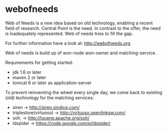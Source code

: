 webofneeds
==========

Web of Needs is a new idea based on old technology, enabling a recent field of research.
Central Point is the need. In contrast to the offer, the need is inadequately represented.
Web of needs tries to fill the gap. 

For further information have a look at: http://webofneeds.org

Web of needs is build up of 
won-node
won-owner 
and matching-service.

Requirements for getting started:
- jdk 1.6 or later
- maven 2 or later
- tomcat 6 or later as application-server

To prevent reinventing the wheel every single day, 
we come back to existing (old) technology for the matching services:
- siren -> http://siren.sindice.com/ 
- triplestore(virtuoso) -> http://virtuoso.openlinksw.com/
- solr, -> http://lucene.apache.org/solr/
- ldspider -> https://code.google.com/p/ldspider/
